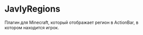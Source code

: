 ﻿# JavlyRegions
Плагин для Minecraft, который отображает регион в ActionBar, в котором находится игрок.
